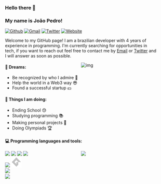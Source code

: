 ### Hello there 👋 
### My name is João Pedro!

[![Github](https://img.shields.io/badge/-Github-000?style=flat&logo=Github&logoColor=white)](https://github.com/theortsac)
[![Gmail](https://img.shields.io/badge/-Gmail-c14438?style=flat&logo=Gmail&logoColor=white)](mailto:hey@ortsac.me)
[![Twitter](https://img.shields.io/twitter/follow/OrtsacThe?label=Twitter)](https://twitter.com/OrtsacThe)
[![Website](https://img.shields.io/badge/ortsac.me-online-sucess)](https://ortsac.me/)

Welcome to my GitHub page! I am a brazilian developer with 4 years of experience in programming. I'm currently searching for opportunities in tech, if you want to reach out feel free to contact me by [Email](mailto:hey@ortsac.me) or [Twitter](twitter.com/ortsacthe) and I will answer as soon as possible.  

<img align="right" alt="img" src="https://s3.amazonaws.com/codementor_content/2016-Oct/pikachu.gif" width="50%"/>

#### 🚀 Dreams:
- Be recognized by who I admire 🤝
- Help the world in a Web3 way 😎
- Found a successful startup 💵

#### 🌱 Things I am doing: 
- Ending School 😓
- Studying programming 📚  
- Making personal projects 🎯
- Doing Olympiads 🏆

#### :computer: Programming languages and tools: 
<p>
	<img width="50%" align="right" src="https://github-readme-stats.vercel.app/api?username=theortsac&show_icons=true&theme=radical&title_color=8E2DE2&text_color=fff&icon_color=8E2DE2" />
	<code><img width="7%" src="https://upload.wikimedia.org/wikipedia/commons/thumb/3/38/HTML5_Badge.svg/600px-HTML5_Badge.svg.png"></code>
	<code><img width="7%" src="https://cdn-icons-png.flaticon.com/512/732/732190.png"></code>
	<code><img width="7%" src="https://upload.wikimedia.org/wikipedia/commons/thumb/9/99/Unofficial_JavaScript_logo_2.svg/480px-Unofficial_JavaScript_logo_2.svg.png"></code>
	<code><img width="7%" src="https://upload.wikimedia.org/wikipedia/commons/thumb/a/a7/React-icon.svg/2300px-React-icon.svg.png"></code>
	<br>
	<code><img width="7%" src="https://www.vectorlogo.zone/logos/python/python-icon.svg"></code>
	<code><img width="7%" src="https://raw.githubusercontent.com/vscode-icons/vscode-icons/c7a9e3c69a2af799d9ba8693819794718e194956/icons/file_type_gamemaker2.svg">
</code>
	<code><img width="6%" src="https://raw.githubusercontent.com/isocpp/logos/master/cpp_logo.png">
</code>
	<code><img width="7%" src="https://spacenil.com/tutorial/public/uploads/categories/categories_1622741308.png">
</code>
</p>
